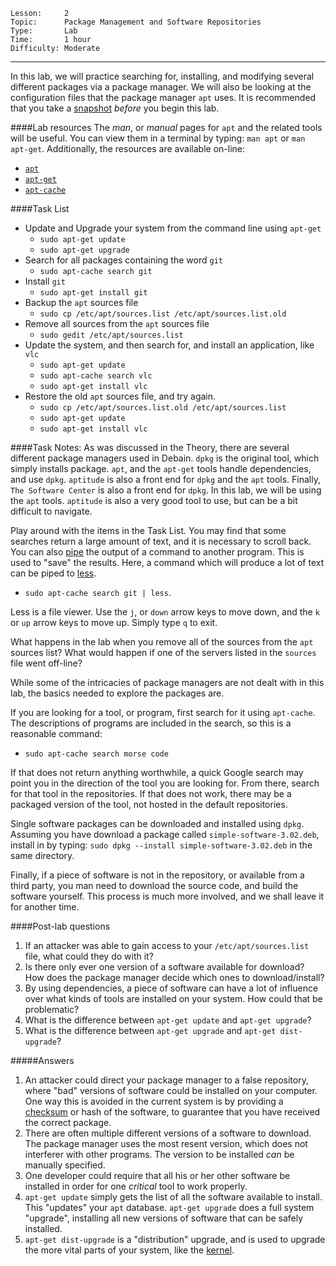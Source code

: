 ```
Lesson:     2
Topic:      Package Management and Software Repositories
Type:       Lab
Time:       1 hour
Difficulty: Moderate
```

---
In this lab, we will practice searching for, installing, and modifying
several different packages via a package manager. We will also be looking
at the configuration files that the package manager `apt` uses.
It is recommended that you take a [snapshot](http://www.virtualbox.org/manual/ch01.html#snapshots)
_before_ you begin this lab.

####Lab resources
The _man_, or _manual_ pages for `apt` and the related tools will be useful.
You can view them in a terminal by typing: `man apt` or `man apt-get`.
Additionally, the resources are available on-line:
   * [`apt`](http://linux.die.net/man/8/apt)
   * [`apt-get`](http://linux.die.net/man/8/apt-get)
   * [`apt-cache`](http://linux.die.net/man/8/apt-cache)


####Task List
* Update and Upgrade your system from the command line using `apt-get`
   * `sudo apt-get update`
   * `sudo apt-get upgrade`
* Search for all packages containing the word `git`
   * `sudo apt-cache search git`
* Install `git`
   * `sudo apt-get install git`
* Backup the `apt` sources file
   * `sudo cp /etc/apt/sources.list /etc/apt/sources.list.old`
* Remove all sources from the `apt` sources file
   * `sudo gedit /etc/apt/sources.list`
* Update the system, and then search for, and install an application, like `vlc`
   * `sudo apt-get update`
   * `sudo apt-cache search vlc`
   * `sudo apt-get install vlc`
* Restore the old `apt` sources file, and try again.
   * `sudo cp /etc/apt/sources.list.old /etc/apt/sources.list`
   * `sudo apt-get update`
   * `sudo apt-get install vlc`


####Task Notes:
As was discussed in the Theory, there are several different package managers
used in Debain. `dpkg` is the original tool, which simply installs package.
`apt`, and the `apt-get` tools handle dependencies, and use `dpkg`. 
`aptitude` is also a front end for `dpkg` and the `apt` tools. Finally, 
`The Software Center` is also a front end for `dpkg`. In this lab,
we will be using the `apt` tools. `aptitude` is also a very good tool to use,
but can be a bit difficult to navigate.

Play around with the items in the Task List. You may find that some searches
return a large amount of text, and it is necessary to scroll back. You can
also [pipe](http://www.ibm.com/developerworks/library/l-lpic1-v3-103-4/) the
output of a command to another program. This is used to "save" the results.
Here, a command which will produce a lot of text can be piped to [less](http://linux.die.net/man/1/less).
* `sudo apt-cache search git | less`.

Less is a file viewer. Use the `j`, or `down` arrow keys to move down, and the
`k` or `up` arrow keys to move up. Simply type `q` to exit.

What happens in the lab when you remove all of the sources from the `apt`
sources list? What would happen if one of the servers listed in the `sources`
file went off-line?

While some of the intricacies of package managers are not dealt with in this
lab, the basics needed to explore the packages are.

If you are looking for a tool, or program, first search for it using `apt-cache`.
The descriptions of programs are included in the search, so this is a reasonable command:
* `sudo apt-cache search morse code`

If that does not return anything worthwhile, a quick Google search may point
you in the direction of the tool you are looking for. From there, search
for that tool in the repositories. If that does not work, there may be
a packaged version of the tool, not hosted in the default repositories.

Single software packages can be downloaded and installed using `dpkg`. Assuming you have download a package called `simple-software-3.02.deb`, install in by typing: `sudo dpkg --install simple-software-3.02.deb` in the same directory.

Finally, if a piece of software is not in the repository, or available from a 
third party, you man need to download the source code, and build the software
yourself. This process is much more involved, and we shall leave it for another
time.


####Post-lab questions
1. If an attacker was able to gain access to your `/etc/apt/sources.list` file,
   what could they do with it?
2. Is there only ever one version of a software available for download? How
   does the package manager decide which ones to download/install?
3. By using dependencies, a piece of software can have a lot of influence over
   what kinds of tools are installed on your system. How could that be 
   problematic?
4. What is the difference between `apt-get update` and `apt-get upgrade`?
5. What is the difference between `apt-get upgrade` and `apt-get dist-upgrade`?

#####Answers
1. An attacker could direct your package manager to a false repository, where
   "bad" versions of software could be installed on your computer. One way this
   is avoided in the current system is by providing a [checksum](http://en.wikipedia.org/wiki/Checksum)
   or hash of the software, to guarantee that you have received the correct package.
2. There are often multiple different versions of a software to download. The
   package manager uses the most resent version, which does not interferer with
   other programs. The version to be installed *can* be manually specified.
3. One developer could require that all his or her other software be installed
   in order for one *critical* tool to work properly.
4. `apt-get update` simply gets the list of all the software available to install.
   This "updates" your `apt` database. `apt-get upgrade` does a full system "upgrade",
   installing all new versions of software that can be safely installed.
5. `apt-get dist-upgrade` is a "distribution" upgrade, and is used to upgrade
   the more vital parts of your system, like the [kernel](http://en.wikipedia.org/wiki/Linux_kernel).
